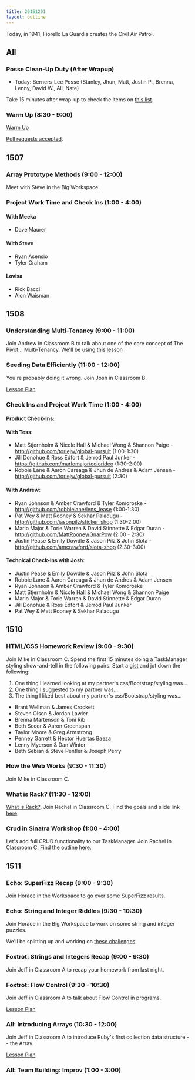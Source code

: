 ```yaml
---
title: 20151201
layout: outline
---
```


Today, in 1941, Fiorello La Guardia creates the Civil Air Patrol.

## All

### Posse Clean-Up Duty (After Wrapup)

* Today: Berners-Lee Posse (Stanley, Jhun, Matt, Justin P., Brenna, Lenny, David W., Ali, Nate)

Take 15 minutes after wrap-up to check the items on [this list](https://gist.github.com/rwarbelow/f5cfe4333402d043ef2e).

### Warm Up (8:30 - 9:00)

[Warm Up](https://thewarmup.herokuapp.com)

[Pull requests accepted](https://github.com/mikedao/the-warm-up).


## 1507

### Array Prototype Methods (9:00 - 12:00)

Meet with Steve in the Big Workspace.

### Project Work Time and Check Ins (1:00 - 4:00)

#### With Meeka

- Dave Maurer

#### With Steve

- Ryan Asensio
- Tyler Graham

#### Lovisa

- Rick Bacci
- Alon Waisman

## 1508

### Understanding Multi-Tenancy (9:00 - 11:00)

Join Andrew in Classroom B to talk about one of the core concept of The Pivot... Multi-Tenancy. We'll be using [this lesson](https://github.com/turingschool/lesson_plans/blob/master/ruby_03-professional_rails_applications/understanding_multitenancy.md)

### Seeding Data Efficiently (11:00 - 12:00)

You're probably doing it wrong. Join Josh in Classroom B.

[Lesson Plan](https://github.com/turingschool/lesson_plans/blob/master/ruby_03-professional_rails_applications/seeding_data_efficiently.md)

### Check Ins and Project Work Time (1:00 - 4:00)

#### Product Check-Ins:

#### With Tess:

* Matt Stjernholm & Nicole Hall & Michael Wong & Shannon Paige - http://github.com/toriejw/global-pursuit (1:00-1:30)
* Jill Donohue & Ross Edfort & Jerrod Paul Junker - https://github.com/marlomajor/colorideo (1:30-2:00)
* Robbie Lane & Aaron Careaga & Jhun de Andres & Adam Jensen - http://github.com/toriejw/global-pursuit (2:30)

#### With Andrew:

* Ryan Johnson & Amber Crawford & Tyler Komoroske - http://github.com/robbielane/lens_lease (1:00-1:30)
* Pat Wey & Matt Rooney & Sekhar Paladugu - http://github.com/jasonpilz/sticker_shop (1:30-2:00)
* Marlo Major & Torie Warren & David Stinnette & Edgar Duran - http://github.com/MattRooney/GnarPow (2:00 - 2:30)
* Justin Pease & Emily Dowdle & Jason Pilz & John Slota - http://github.com/amcrawford/slota-shop (2:30-3:00)

#### Technical Check-Ins with Josh:

* Justin Pease & Emily Dowdle & Jason Pilz & John Slota
* Robbie Lane & Aaron Careaga & Jhun de Andres & Adam Jensen
* Ryan Johnson & Amber Crawford & Tyler Komoroske
* Matt Stjernholm & Nicole Hall & Michael Wong & Shannon Paige
* Marlo Major & Torie Warren & David Stinnette & Edgar Duran
* Jill Donohue & Ross Edfort & Jerrod Paul Junker
* Pat Wey & Matt Rooney & Sekhar Paladugu

## 1510

### HTML/CSS Homework Review (9:00 - 9:30)

Join Mike in Classroom C. Spend the first 15 minutes doing a TaskManager styling show-and-tell in the following pairs. Start a [gist](http://gist.github.com/) and jot down the following:

1. One thing I learned looking at my partner's css/Bootstrap/styling was...
2. One thing I suggested to my partner was...
3. The thing I liked best about my partner's css/Bootstrap/styling was...

* Brant Wellman & James Crockett
* Steven Olson & Jordan Lawler
* Brenna Martenson & Toni Rib
* Beth Secor & Aaron Greenspan
* Taylor Moore & Greg Armstrong
* Penney Garrett & Hector Huertas Baeza
* Lenny Myerson & Dan Winter
* Beth Sebian & Steve Pentler & Joseph Perry

### How the Web Works (9:30 - 11:30)

Join Mike in Classroom C.

### What is Rack? (11:30 - 12:00)

[What is Rack?](https://www.youtube.com/watch?v=HEXWRTEbj1I). Join Rachel in Classroom C. Find the goals and slide link [here](https://github.com/turingschool/lesson_plans/blob/master/ruby_02-web_applications_with_ruby/what_is_rack.markdown).

### Crud in Sinatra Workshop (1:00 - 4:00)

Let's add full CRUD functionality to our TaskManager. Join Rachel in Classroom C. Find the outline [here](https://github.com/turingschool/lesson_plans/blob/master/ruby_02-web_applications_with_ruby/crud_sinatra.markdown).

## 1511

### Echo: SuperFizz Recap (9:00 - 9:30)

Join Horace in the Workspace to go over some SuperFizz results.

### Echo: String and Integer Riddles (9:30 - 10:30)

Join Horace in the Big Workspace to work on some string and integer puzzles.

We'll be splitting up and working on [these challenges](https://github.com/turingschool/challenges/blob/master/string-and-integer-riddles.markdown).

### Foxtrot: Strings and Integers Recap (9:00 - 9:30)

Join Jeff in Classroom A to recap your homework from last night.

### Foxtrot: Flow Control (9:30 - 10:30)

Join Jeff in Classroom A to talk about Flow Control in programs.

[Lesson Plan](https://github.com/turingschool/lesson_plans/blob/master/ruby_01-object_oriented_programming_with_ruby/flow_control.markdown)

### All: Introducing Arrays (10:30 - 12:00)

Join Jeff in Classroom A to introduce Ruby's first collection data
structure -- the Array.

[Lesson Plan](https://github.com/turingschool/lesson_plans/blob/master/ruby_01-object_oriented_programming_with_ruby/arrays_and_hashes.markdown)

### All: Team Building: Improv (1:00 - 3:00)

